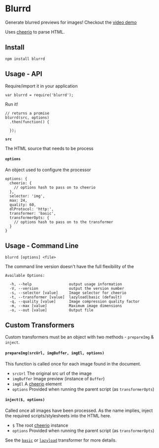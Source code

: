 # Blurrd

Generate blurred previews for images! Checkout the [video demo](https://www.youtube.com/watch?v=4HTpcauWaLs)

Uses [cheerio](https://github.com/cheeriojs/cheerio) to parse HTML.

## Install

```
npm install blurrd
```

## Usage - API

Require/import it in your application
```
var blurrd = require('blurrd');
```

Run it!

```
// returns a promise
blurrd(src, options)
  .then(function() {

  });
```

**`src`**

The HTML source that needs to be process

#### `options`

An object used to configure the processor

```
options: {
  cheerio: {
    // options hash to pass on to cheerio
  },
  selector: 'img',
  max: 24,
  quality: 60,
  dlProtocol: 'http:',
  transformer: 'basic',
  transformerOpts: {
    // options hash to pass on to the transformer
  }
}
```

## Usage - Command Line

`blurrd [options] <file>`

The command line version doesn't have the full flexibility of the

```
Available Options:

  -h, --help                 output usage information
  -V, --version              output the version number
  -s, --selector [value]     Image selector for cheerio
  -t, --transformer [value]  lazyload|basic (default)
  -q, --quality [value]      Image compression quality factor
  -m, --max [value]          Maximum image dimensions
  -o, --out [value]          Output file
```

## Custom Transformers

Custom transformers must be an object with two methods - `prepareImg` & `inject`.

#### `prepareImg(srcUrl, imgBuffer, imgEl, options)`

This function is called once for each image found in the document.

  - `srcUrl` The original src url of the image
  - `imgBuffer` Image preview (instance of `Buffer`)
  - `imgEl` A [cheerio](https://github.com/cheeriojs/cheerio) element
  - `options` Provided when running the parent script (as `transformerOpts`)


#### `inject($, options)`

Called once all images have been processed. As the name implies, inject the required scripts/stylesheets into the HTML here.

  - `$` The root [cheerio](https://github.com/cheeriojs/cheerio) instance
  - `options` Provided when running the parent script (as `transformerOpts`)

See the [`basic`](https://github.com/alizain/blurrd/blob/master/transformers/basic.js) or [`lazyload`](https://github.com/alizain/blurrd/blob/master/transformers/lazyload.js) transformer for more details.
